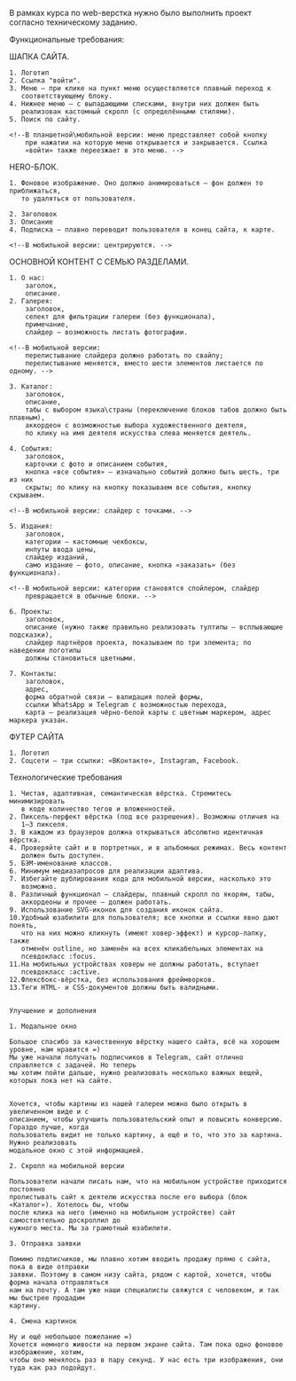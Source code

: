 В рамках курса по web-верстка нужно было выполнить проект согласно техническому заданию.

Функциональные требования:

ШАПКА САЙТА.

    1. Логотип 
    2. Ссылка "войти".
    3. Меню — при клике на пункт меню осуществляется плавный переход к
       соответствующему блоку.
    4. Нижнее меню — с выпадающими списками, внутри них должен быть
       реализован кастомный скролл (с определёнными стилями).
    5. Поиск по сайту.

    <!--В планшетной\мобильной версии: меню представляет собой кнопку 
        при нажатии на которую меню открывается и закрывается. Ссылка
        «войти» также переезжает в это меню. -->

HERO-БЛОК.

    1. Фоновое изображение. Оно должно анимироваться — фон должен то приближаться,
       то удаляться от пользователя.

    2. Заголовок
    3. Описание
    4. Подписка — плавно переводит пользователя в конец сайта, к карте.

    <!--В мобильной версии: центрируются. -->

ОСНОВНОЙ КОНТЕНТ С СЕМЬЮ РАЗДЕЛАМИ.

    1. О нас: 
        заголок,
        описание.
    2. Галерея: 
        заголовок,
        селект для фильтрации галереи (без функционала),
        примечание,
        слайдер — возможность листать фотографии.

    <!--В мобильной версии:
        перелистывание слайдера должно работать по свайпу;
        перелистывание меняется, вместо шести элементов листается по одному. -->

    3. Каталог:
        заголовок,
        описание,
        табы с выбором языка\страны (переключение блоков табов должно быть плавным),
        аккордеон с возможностью выбора художественного деятеля,
        по клику на имя деятеля искусства слева меняется деятель.

    4. События: 
        заголовок,
        карточки с фото и описанием события,
        кнопка «все события» — изначально событий должно быть шесть, три из них
        скрыты; по клику на кнопку показываем все события, кнопку скрываем.

    <!--В мобильной версии: слайдер с точками. -->

    5. Издания: 
        заголовок,
        категории — кастомные чекбоксы,
        инпуты ввода цены,
        слайдер изданий,
        само издание — фото, описание, кнопка «заказать» (без функционала).

    <!--В мобильной версии: категории становятся спойлером, слайдер 
        превращается в обычные блоки. -->

    6. Проекты:
        заголовок,
        описание (нужно также правильно реализовать тултипы — всплывающие подсказки),
        слайдер партнёров проекта, показываем по три элемента; по наведении логотипы
        должны становиться цветными.
    
    7. Контакты: 
        заголовок,
        адрес,
        форма обратной связи — валидация полей формы,
        ссылки WhatsApp и Telegram с возможностью перехода,
        карта — реализация чёрно-белой карты с цветным маркером, адрес маркера указан.
    
ФУТЕР САЙТА

    1. Логотип
    2. Соцсети — три ссылки: «ВКонтакте», Instagram, Facebook.




Технологические требования

    1. Чистая, адаптивная, семантическая вёрстка. Стремитесь минимизировать
       в коде количество тегов и вложенностей.
    2. Пиксель-перфект вёрстка (под все разрешения). Возможны отличия на
       1–3 пикселя.
    3. В каждом из браузеров должна открываться абсолютно идентичная вёрстка.
    4. Проверяйте сайт и в портретных, и в альбомных режимах. Весь контент
       должен быть доступен.
    5. БЭМ-именование классов.
    6. Минимум медиазапросов для реализации адаптива.
    7. Избегайте дублирования кода для мобильной версии, насколько это
       возможно.
    8. Различный функционал — слайдеры, плавный скролл по якорям, табы,
       аккордеоны и прочее — должен работать.
    9. Использование SVG-иконок для создания иконок сайта.
    10.Удобный юзабилити для пользователя; все кнопки и ссылки явно дают понять,
       что на них можно кликнуть (имеют ховер-эффект) и курсор-лапку, также
       отменён outline, но заменён на всех кликабельных элементах на
       псевдокласс :focus.
    11.На мобильных устройствах ховеры не должны работать, вступает
       псевдокласс :active.
    12.Флексбокс-вёрстка, без использования фреймворков.
    13.Теги HTML- и CSS-документов должны быть валидными.


    Улучшение и дополнения

    1. Модальное окно 
    
    Большое спасибо за качественную вёрстку нашего сайта, всё на хорошем уровне, нам нравится =)
    Мы уже начали получать подписчиков в Telegram, сайт отлично справляется с задачей. Но теперь
    мы хотим пойти дальше, нужно реализовать несколько важных вещей, которых пока нет на сайте.


    Хочется, чтобы картины из нашей галереи можно было открыть в увеличенном виде и с
    описанием, чтобы улучшить пользовательский опыт и повысить конверсию. Гораздо лучше, когда
    пользователь видит не только картину, а ещё и то, что это за картина. Нужно реализовать
    модальное окно с этой информацией.

    2. Скролл на мобильной версии

    Пользователи начали писать нам, что на мобильном устройстве приходится постоянно
    пролистывать сайт к деятелю искусства после его выбора (блок «Каталог»). Хотелось бы, чтобы
    после клика на него (именно на мобильном устройстве) сайт самостоятельно доскроллил до
    нужного места. Мы за грамотный юзабилити.

    3. Отправка заявки

    Помимо подписчиков, мы плавно хотим вводить продажу прямо с сайта, пока в виде отправки
    заявки. Поэтому в самом низу сайта, рядом с картой, хочется, чтобы форма начала отправляться
    нам на почту. А там уже наши специалисты свяжутся с человеком, и так мы быстрее продадим
    картину.

    4. Смена картинок

    Ну и ещё небольшое пожелание =)
    Хочется немного живости на первом экране сайта. Там пока одно фоновое изображение, хотим,
    чтобы оно менялось раз в пару секунд. У нас есть три изображения, они туда как раз подойдут.




